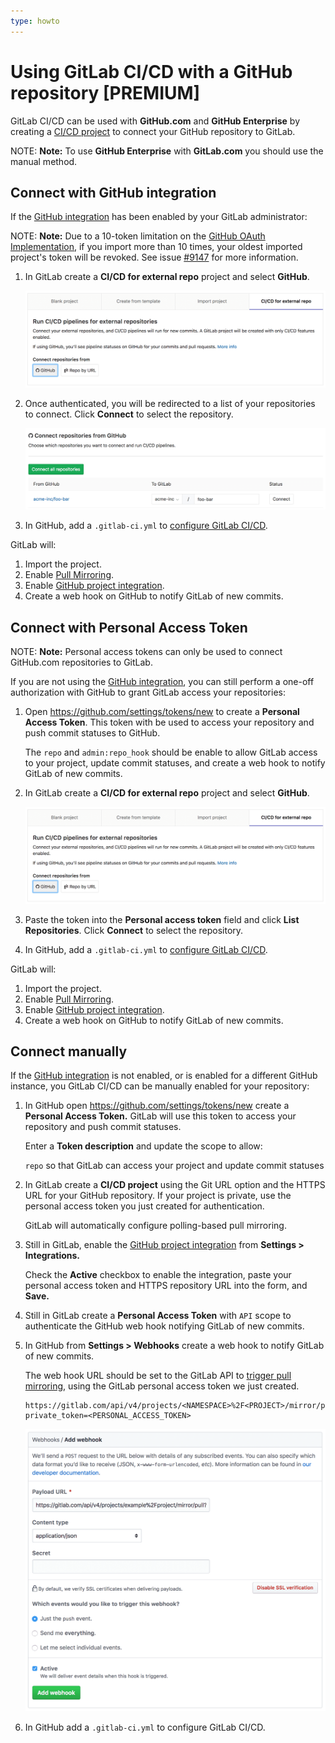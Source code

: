 ```yaml
---
type: howto
---
```


# Using GitLab CI/CD with a GitHub repository **[PREMIUM]**

GitLab CI/CD can be used with **GitHub.com** and **GitHub Enterprise** by
creating a [CI/CD project](https://docs.gitlab.com/ee/user/project/ci_cd_for_external_repo.html) to connect your GitHub repository to
GitLab.

NOTE: **Note:**
To use **GitHub Enterprise** with **GitLab.com** you should use the
manual method.

## Connect with GitHub integration

If the [GitHub integration](../../integration/github.md) has been enabled by your GitLab
administrator:

NOTE: **Note:**
Due to a 10-token limitation on the [GitHub OAuth Implementation](https://developer.github.com/apps/building-oauth-apps/authorizing-oauth-apps/#creating-multiple-tokens-for-oauth-apps),
if you import more than 10 times, your oldest imported project's token will be
revoked. See issue [#9147](https://gitlab.com/gitlab-org/gitlab-ee/issues/9147)
for more information.

1. In GitLab create a **CI/CD for external repo** project and select
   **GitHub**.

    ![Create project](img/github_omniauth.png)

1. Once authenticated, you will be redirected to a list of your repositories to
   connect. Click **Connect** to select the repository.

    ![Create project](img/github_repo_list.png)

1. In GitHub, add a `.gitlab-ci.yml` to [configure GitLab CI/CD](../quick_start/README.md).

GitLab will:

1. Import the project.
1. Enable [Pull Mirroring](../../workflow/repository_mirroring.md#pulling-from-a-remote-repository-starter).
1. Enable [GitHub project integration](https://docs.gitlab.com/ee/user/project/integrations/github.html).
1. Create a web hook on GitHub to notify GitLab of new commits.

## Connect with Personal Access Token

NOTE: **Note:**
Personal access tokens can only be used to connect GitHub.com
repositories to GitLab.

If you are not using the [GitHub integration](../../integration/github.md), you can
still perform a one-off authorization with GitHub to grant GitLab access your
repositories:

1. Open <https://github.com/settings/tokens/new> to create a **Personal Access
   Token**. This token with be used to access your repository and push commit
   statuses to GitHub.

    The `repo` and `admin:repo_hook` should be enable to allow GitLab access to
    your project, update commit statuses, and create a web hook to notify
    GitLab of new commits.

1. In GitLab create a **CI/CD for external repo** project and select
   **GitHub**.

    ![Create project](img/github_omniauth.png)

1. Paste the token into the **Personal access token** field and click **List
   Repositories**. Click **Connect** to select the repository.

1. In GitHub, add a `.gitlab-ci.yml` to [configure GitLab CI/CD](../quick_start/README.md).

GitLab will:

1. Import the project.
1. Enable [Pull Mirroring](../../workflow/repository_mirroring.md#pulling-from-a-remote-repository-starter).
1. Enable [GitHub project integration](https://docs.gitlab.com/ee/user/project/integrations/github.html).
1. Create a web hook on GitHub to notify GitLab of new commits.

## Connect manually

If the [GitHub integration](../../integration/github.md) is not enabled, or is enabled
for a different GitHub instance, you GitLab CI/CD can be manually enabled for
your repository:

1. In GitHub open <https://github.com/settings/tokens/new> create a **Personal
   Access Token.** GitLab will use this token to access your repository and
   push commit statuses.

    Enter a **Token description** and update the scope to allow:

    `repo` so that GitLab can access your project and update commit statuses

1. In GitLab create a **CI/CD project** using the Git URL option and the HTTPS
   URL for your GitHub repository. If your project is private, use the personal
   access token you just created for authentication.

    GitLab will automatically configure polling-based pull mirroring.

1. Still in GitLab, enable the [GitHub project integration](https://docs.gitlab.com/ee/user/project/integrations/github.html)
   from **Settings > Integrations.**

    Check the **Active** checkbox to enable the integration, paste your
    personal access token and HTTPS repository URL into the form, and **Save.**

1. Still in GitLab create a **Personal Access Token** with `API` scope to
   authenticate the GitHub web hook notifying GitLab of new commits.

1. In GitHub from **Settings > Webhooks** create a web hook to notify GitLab of
   new commits.

    The web hook URL should be set to the GitLab API to
    [trigger pull mirroring](https://docs.gitlab.com/ee/api/projects.html#start-the-pull-mirroring-process-for-a-project-starter),
    using the GitLab personal access token we just created.

    ```
    https://gitlab.com/api/v4/projects/<NAMESPACE>%2F<PROJECT>/mirror/pull?private_token=<PERSONAL_ACCESS_TOKEN>
    ```

    ![Create web hook](img/github_push_webhook.png)

1. In GitHub add a `.gitlab-ci.yml` to configure GitLab CI/CD.

<!-- ## Troubleshooting

Include any troubleshooting steps that you can foresee. If you know beforehand what issues
one might have when setting this up, or when something is changed, or on upgrading, it's
important to describe those, too. Think of things that may go wrong and include them here.
This is important to minimize requests for support, and to avoid doc comments with
questions that you know someone might ask.

Each scenario can be a third-level heading, e.g. `### Getting error message X`.
If you have none to add when creating a doc, leave this section in place
but commented out to help encourage others to add to it in the future. -->
